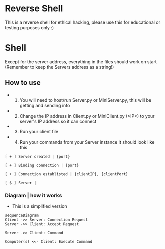 # Reverse Shell


This is a reverse shell for ethical hacking, please use this for educational or testing purposes only :)


# Shell

Except for the server address, everything in the files should work on start (Remember to keep the Servers address as a string!)

## How to use

* 1) You will need to host/run Server.py or MiniServer.py, this will be getting and sending info

* 2) Change the IP address in Client.py or MiniClient.py (>IP<) to your server's IP address so it can connect

* 3) Run your client file

* 4) Run your commands from your Server instance
It should look like this

`[ + ] Server created | {port}`

`[ + ] Binding connection | {port}`

`[ + ] Connection establisted | {clientIP}, {clientPort}`

`[ $ ] Server | `

### Diagram | how it works

* This is a simplified version

```mermaid
sequenceDiagram
Client ->> Server: Connection Request
Server ->> Client: Accept Request

Server ->> Client: Command

Computer(s) <<- Client: Execute Command
```
